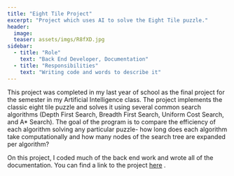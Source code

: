 ```yaml
---
title: "Eight Tile Project"
excerpt: "Project which uses AI to solve the Eight Tile puzzle."
header:
  image: 
  teaser: assets/imgs/R8fXD.jpg
sidebar:
  - title: "Role"
    text: "Back End Developer, Documentation"
  - title: "Responsibilities"
    text: "Writing code and words to describe it"
---
```


This project was completed in my last year of school as the final project for the semester in my Artificial Intelligence class. The project implements the classic eight tile puzzle and solves it using several common search algorithms (Depth First Search, Breadth First Search, Uniform Cost Search, and A* Search). The goal of the program is to compare the efficiency of each algorithm solving any particular puzzle- how long does each algorithm take computationally and how many nodes of the search tree are expanded per algorithm? 

On this project, I coded much of the back end work and wrote all of the documentation. You can find a link to the project [here](https://github.com/parkergray221/Coursework/tree/master/CSC%20665%20-%20Artificial%20Intelligence/EightTileAI) .

